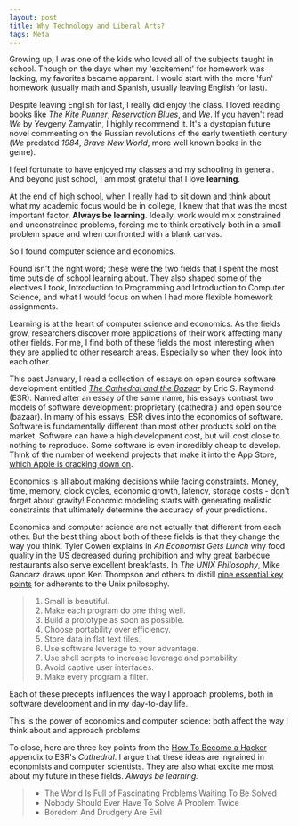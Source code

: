 ```yaml
---
layout: post
title: Why Technology and Liberal Arts?
tags: Meta
---
```


Growing up, I was one of the kids who loved all of the subjects taught in
school. Though on the days when my 'excitement' for homework was lacking, my
favorites became apparent. I would start with the more 'fun' homework (usually
math and Spanish, usually leaving English for last).
<!-- more -->

Despite leaving English for last, I really did enjoy the class. I loved reading
books like *The Kite Runner*, *Reservation Blues*, and *We*. If you haven't
read *We* by Yevgeny Zamyatin, I highly recommend it. It's a dystopian future
novel commenting on the Russian revolutions of the early twentieth century
(*We* predated *1984*, *Brave New  World*, more well known books in the genre).

I feel fortunate to have enjoyed my classes and my schooling in general. And
beyond just school, I am most grateful that I love **learning**.

At the end of high school, when I really had to sit down and think about what
my academic focus would be in college, I knew that that was the most important
factor. **Always be learning**. Ideally, work would mix constrained and
unconstrained problems, forcing me to think creatively both in a small problem
space and when confronted with a blank canvas.

So I found computer science and economics.

Found isn't the right word; these were the two fields that I spent the most
time outside of school learning about. They also shaped some of the electives I
took, Introduction to Programming and Introduction to Computer Science, and
what I would focus on when I had more flexible homework assignments.

Learning is at the heart of computer science and economics. As the fields grow,
researchers discover more applications of their work affecting many other
fields. For me, I find both of these fields the most interesting when they are
applied to other research areas. Especially so when they look into each other.

This past January, I read a collection of essays on open source software
development entitled [*The Cathedral and the
Bazaar*](http://www.catb.org/esr/writings/cathedral-bazaar/) by Eric S. Raymond
(ESR). Named after an essay of the same name, his essays contrast two models of
software development: proprietary (cathedral) and open source (bazaar). In many
of his essays, ESR dives into the economics of software. Software is
fundamentally different than most other products sold on the market. Software
can have a high development cost, but will cost close to nothing to reproduce.
Some software is even incredibly cheap to develop. Think of the number of
weekend projects that make it into the App Store, [which Apple is cracking down
on](https://developer.apple.com/appstore/resources/approval/guidelines.html).

Economics is all about making decisions while facing constraints. Money, time,
memory, clock cycles, economic growth, latency, storage costs - don't forget
about gravity! Economic modeling starts with generating realistic constraints
that ultimately determine the accuracy of your predictions.

Economics and computer science are not actually that different from each other.
But the best thing about both of these fields is that they change the way you
think. Tyler Cowen explains in *An Economist Gets Lunch* why food quality in
the US decreased during prohibition and why great barbecue restaurants also
serve excellent breakfasts. In *The UNIX Philosophy*, Mike Gancarz draws upon
Ken Thompson and others to distill [nine essential key
points](http://en.wikipedia.org/wiki/Unix_philosophy#Mike_Gancarz:_The_UNIX_Philosophy)
for adherents to the Unix philosophy.

> 1. Small is beautiful.
> 2. Make each program do one thing well.
> 3. Build a prototype as soon as possible.
> 4. Choose portability over efficiency.
> 5. Store data in flat text files.
> 6. Use software leverage to your advantage.
> 7. Use shell scripts to increase leverage and portability.
> 8. Avoid captive user interfaces.
> 9. Make every program a filter.

Each of these precepts influences the way I approach problems, both in software
development and in my day-to-day life.

This is the power of economics and computer science: both affect the way I
think about and approach problems.

To close, here are three key points from the [How To Become a
Hacker](http://www.catb.org/esr/faqs/hacker-howto.html) appendix to ESR's
*Cathedral*. I argue that these ideas are ingrained in economists and computer
scientists. They are also what excite me most about my future in these fields.
*Always be learning.*

> - The World Is Full of Fascinating Problems Waiting To Be Solved
> - Nobody Should Ever Have To Solve A Problem Twice
> - Boredom And Drudgery Are Evil

